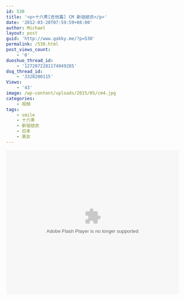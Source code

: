 ```yaml
---
id: 530
title: '<p>十六茶[吉他篇] CM 新垣結衣</p>'
date: '2012-03-20T07:59:59+08:00'
author: Michael
layout: post
guid: 'http://www.gakky.me/?p=530'
permalink: /530.html
post_views_count:
    - '0'
duoshuo_thread_id:
    - '1272072281174049285'
dsq_thread_id:
    - '3328200115'
Views:
    - '43'
image: /wp-content/uploads/2015/05/cm4.jpg
categories:
    - 视频
tags:
    - smile
    - 十六茶
    - 新垣结衣
    - 日本
    - 美女
---
```


<object height="394" width="473"><param name="allowscriptaccess" value="sameDomain"></param><param name="wmode" value="transparent"></param><param name="movie" value="http://player.youku.com/player.php/sid/92141095/v.swf"></param><param name="allowfullscreen" value="true"></param><embed allowfullscreen="true" allowscriptaccess="sameDomain" height="394" src="http://player.youku.com/player.php/sid/92141095/v.swf" type="application/x-shockwave-flash" width="473" wmode="transparent"></embed></object>
